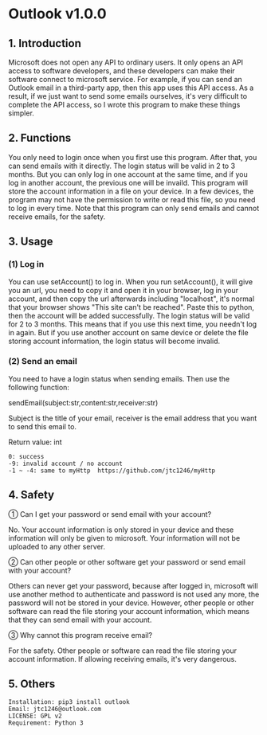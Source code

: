# Outlook v1.0.0

## 1. Introduction

Microsoft does not open any API to ordinary users. It only opens an API access to software developers, and these developers can make their software connect to microsoft service. For example, if you can send an Outlook email in a third-party app, then this app uses this API access. As a result, if we just want to send some emails ourselves, it's very difficult to complete the API access, so I wrote this program to make these things simpler.


## 2. Functions

You only need to login once when you first use this program. After that, you can send emails with it directly. The login status will be valid in 2 to 3 months. But you can only log in one account at the same time, and if you log in another account, the previous one will be invaild. This program will store the account information in a file on your device. In a few devices, the program may not have the permission to write or read this file, so you need to log in every time. Note that this program can only send emails and cannot receive emails, for the safety.


## 3. Usage

### (1) Log in

You can use setAccount() to log in. When you run setAccount(), it will give you an url, you need to copy it and open it in your browser, log in your account, and then copy the url afterwards including "localhost", it's normal that your browser shows "This site can't be reached". Paste this to python, then the account will be added successfully. The login status will be valid for 2 to 3 months. This means that if you use this next time, you needn't log in again. But if you use another account on same device or delete the file storing account information, the login status will become invalid.

### (2) Send an email

You need to have a login status when sending emails. Then use the following function:

sendEmail(subject:str,content:str,receiver:str)

Subject is the title of your email, receiver is the email address that you want to send this email to.

Return value: int

    0: success
    -9: invalid account / no account
    -1 ~ -4: same to myHttp  https://github.com/jtc1246/myHttp


## 4. Safety

① Can I get your password or send email with your account?

No. Your account information is only stored in your device and these information will only be given to microsoft. Your information will not be uploaded to any other server.

② Can other people or other software get your password or send email with your account?

Others can never get your password, because after logged in, microsoft will use another method to authenticate and password is not used any more, the password will not be stored in your device. However, other people or other software can read the file storing your account information, which means that they can send email with your account.

③ Why cannot this program receive email?

For the safety. Other people or software can read the file storing your account information. If allowing receiving emails, it's very dangerous.


## 5. Others

    Installation: pip3 install outlook
    Email: jtc1246@outlook.com
    LICENSE: GPL v2
    Requirement: Python 3

